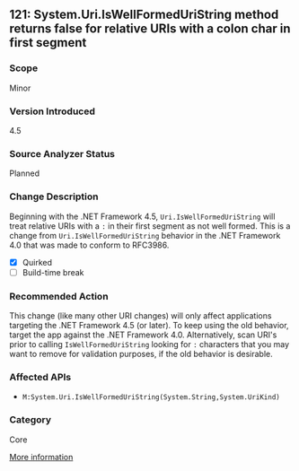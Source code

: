 ## 121: System.Uri.IsWellFormedUriString method returns false for relative URIs with a colon char in first segment

### Scope
Minor

### Version Introduced
4.5

### Source Analyzer Status
Planned

### Change Description
Beginning with the .NET Framework 4.5, `Uri.IsWellFormedUriString` will treat relative URIs with a `:` in their first segment as not well formed. This is a change from `Uri.IsWellFormedUriString` behavior in the .NET Framework 4.0 that was made to conform to RFC3986.

- [x] Quirked
- [ ] Build-time break

### Recommended Action
This change (like many other URI changes) will only affect applications targeting the .NET Framework 4.5 (or later). To keep using the old behavior, target the app against the .NET Framework 4.0. Alternatively, scan URI's prior to calling `IsWellFormedUriString` looking for `:` characters that you may want to remove for validation purposes, if the old behavior is desirable.

### Affected APIs
* `M:System.Uri.IsWellFormedUriString(System.String,System.UriKind)`

### Category
Core

[More information](http://connect.microsoft.com/VisualStudio/feedback/details/788841/net-4-5-system-uri-iswellformeduristring-method-returns-false-for-relative-uris-with-a-colon-char-in-first-segment)

